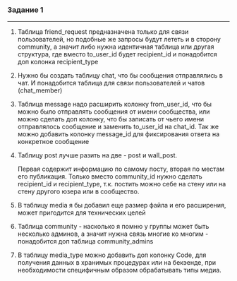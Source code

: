 ### Задание 1
***
1. Таблица friend_request предназначена только для связи пользователей,
   но подобные же запросы будут лететь и в сторону community,
   а значит либо нужна идентичная таблица или другая структура,
   где вместо to_user_id будет recipient_id и понадобится доп колонка recipient_type

1. Нужно бы создать таблицу chat, что бы сообщения отправлялись в чат.
   И понадобится таблица для связи пользователей и чатов (chat_member)

1. Таблица message надо расширить колонку from_user_id,
   что бы можно было отправлять сообщения от имени сообщества,
   или можно сделать доп колонку,
   что бы записать от чьего имени отправлялось сообщение и 
   заменить to_user_id на chat_id.
   Так же можно добавить колонку message_id для фиксирования ответа на конкретное сообщение

1. Таблицу post лучше разить на две - post и wall_post.
   
   Первая содержит информацию по самому посту, вторая по местам его публикация.
   Только вместо community_id нужно сделать recipient_id и recipient_type,
   т.к. постить можно себе на стену или на стену другого юзера или в сообщество.

1. В таблицу media я бы добавил еще размер файла и его расширения,
   может пригодится для технических целей

1. Таблица community - насколько я помню у группы может быть несколько админов,
   а значит нужна связь многие ко многим - понадобится доп таблица community_admins

1. В таблицу media_type можно добавить доп колонку Code,
   для получения данных в хранимых процедурах или на бекэенде,
   при необходимости специфичным образом обрабатывать типы медиа.

